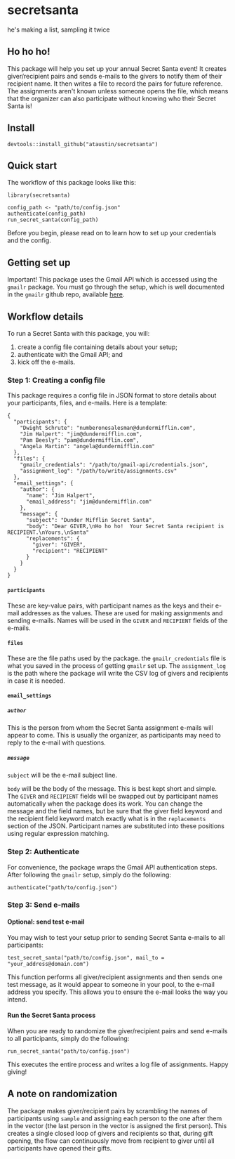 # secretsanta
he's making a list, sampling it twice


## Ho ho ho!

This package will help you set up your annual Secret Santa event!
It creates giver/recipient pairs and sends e-mails to the givers to notify them
of their recipient name.  It then writes a file to record the pairs for
future reference.  The assignments aren't known unless someone opens the file,
which means that the organizer can also participate without knowing who
their Secret Santa is!


## Install
`devtools::install_github("ataustin/secretsanta")`


## Quick start

The workflow of this package looks like this:

```
library(secretsanta)

config_path <- "path/to/config.json"
authenticate(config_path)
run_secret_santa(config_path)
```

Before you begin, please read on to learn how to set up your credentials
and the config.


## Getting set up
Important!  This package uses the Gmail API which is accessed using the `gmailr` package. You must go through the setup, which is well documented in the `gmailr` github repo, available [here](https://github.com/r-lib/gmailr).


## Workflow details
To run a Secret Santa with this package, you will:

1. create a config file containing details about your setup;
2. authenticate with the Gmail API; and
3. kick off the e-mails.


### Step 1: Creating a config file
This package requires a config file in JSON format to store details about
your participants, files, and e-mails.  Here is a template:

```
{
  "participants": {
    "Dwight Schrute": "numberonesalesman@dundermifflin.com",
    "Jim Halpert": "jim@dundermifflin.com",
    "Pam Beesly": "pam@dundermifflin.com",
    "Angela Martin": "angela@dundermifflin.com"
  },
  "files": {
    "gmailr_credentials": "/path/to/gmail-api/credentials.json",
    "assignment_log": "/path/to/write/assignments.csv"
  },
  "email_settings": {
    "author": {
      "name": "Jim Halpert",
      "email_address": "jim@dundermifflin.com"
    },
    "message": {
      "subject": "Dunder Mifflin Secret Santa",
      "body": "Dear GIVER,\nHo ho ho!  Your Secret Santa recipient is RECIPIENT.\nYours,\nSanta"
      "replacements": {
        "giver": "GIVER",
        "recipient": "RECIPIENT"
      }
    }
  }
}
```

#### `participants`
These are key-value pairs, with participant names as the keys and their
e-mail addresses as the values.  These are used for making assignments
and sending e-mails.  Names will be used in the `GIVER` and `RECIPIENT` fields
of the e-mails.

#### `files`
These are the file paths used by the package.  the `gmailr_credentials` file
is what you saved in the process of getting `gmailr` set up.  The
`assignment_log` is the path where the package will write the CSV log of givers
and recipients in case it is needed.

#### `email_settings`

##### `author`
This is the person from whom the Secret Santa assignment e-mails will appear
to come.  This is usually the organizer, as participants may need to reply to
the e-mail with questions.

##### `message`
`subject` will be the e-mail subject line.

`body` will be the body of the message.  This is best kept short and simple.
The `GIVER` and `RECIPIENT` fields will be swapped out by participant names
automatically when the package does its work.  You can change the message
and the field names, but be sure that the giver field keyword and the
recipient field keyword match exactly what is in the `replacements` section
of the JSON.  Participant names are substituted into these positions using
regular expression matching.


### Step 2: Authenticate
For convenience, the package wraps the Gmail API authentication steps.
After following the `gmailr` setup, simply do the following:

```
authenticate("path/to/config.json")
```


### Step 3: Send e-mails

#### Optional: send test e-mail
You may wish to test your setup prior to sending Secret Santa e-mails to all participants:

```
test_secret_santa("path/to/config.json", mail_to = "your_address@domain.com")
```

This function performs all giver/recipient assignments and then sends one
test message, as it would appear to someone in your pool, to the e-mail
address you specify.  This allows you to ensure the e-mail looks the way
you intend.

#### Run the Secret Santa process
When you are ready to randomize the giver/recipient pairs and send e-mails to
all participants, simply do the following:

```
run_secret_santa("path/to/config.json")
```

This executes the entire process and writes a log file of assignments.
Happy giving!


## A note on randomization

The package makes giver/recipient pairs by scrambling the names of participants
using `sample` and assigning each person to the one after them in the vector
(the last person in the vector is assigned the first person).  This creates
a single closed loop of givers and recipients so that, during gift opening,
the flow can continuously move from recipient to giver until all participants
have opened their gifts.